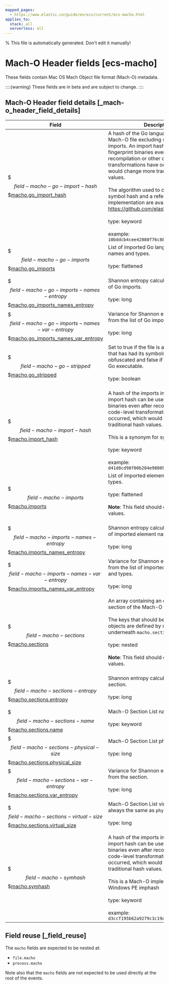 ```yaml
---
mapped_pages:
  - https://www.elastic.co/guide/en/ecs/current/ecs-macho.html
applies_to:
  stack: all
  serverless: all
---
```

% This file is automatically generated. Don't edit it manually!

# Mach-O Header fields [ecs-macho]

These fields contain Mac OS Mach Object file format (Mach-O) metadata.

::::{warning}
These fields are in beta and are subject to change.
::::

## Mach-O Header field details [_mach-o_header_field_details]

| Field | Description | Level |
| --- | --- | --- |
| $$$field-macho-go-import-hash$$$[macho.go_import_hash](#field-macho-go-import-hash) | A hash of the Go language imports in a Mach-O file excluding standard library imports. An import hash can be used to fingerprint binaries even after recompilation or other code-level transformations have occurred, which would change more traditional hash values.<br><br>The algorithm used to calculate the Go symbol hash and a reference implementation are available here: https://github.com/elastic/toutoumomoma<br><br>type: keyword<br><br>example: `10bddcb4cee42080f76c88d9ff964491`<br> | extended |
| $$$field-macho-go-imports$$$[macho.go_imports](#field-macho-go-imports) | List of imported Go language element names and types.<br><br>type: flattened<br><br> | extended |
| $$$field-macho-go-imports-names-entropy$$$[macho.go_imports_names_entropy](#field-macho-go-imports-names-entropy) | Shannon entropy calculation from the list of Go imports.<br><br>type: long<br><br> | extended |
| $$$field-macho-go-imports-names-var-entropy$$$[macho.go_imports_names_var_entropy](#field-macho-go-imports-names-var-entropy) | Variance for Shannon entropy calculation from the list of Go imports.<br><br>type: long<br><br> | extended |
| $$$field-macho-go-stripped$$$[macho.go_stripped](#field-macho-go-stripped) | Set to true if the file is a Go executable that has had its symbols stripped or obfuscated and false if an unobfuscated Go executable.<br><br>type: boolean<br><br> | extended |
| $$$field-macho-import-hash$$$[macho.import_hash](#field-macho-import-hash) | A hash of the imports in a Mach-O file. An import hash can be used to fingerprint binaries even after recompilation or other code-level transformations have occurred, which would change more traditional hash values.<br><br>This is a synonym for symhash.<br><br>type: keyword<br><br>example: `d41d8cd98f00b204e9800998ecf8427e`<br> | extended |
| $$$field-macho-imports$$$[macho.imports](#field-macho-imports) | List of imported element names and types.<br><br>type: flattened<br><br>**Note**: This field should contain an array of values.<br><br> | extended |
| $$$field-macho-imports-names-entropy$$$[macho.imports_names_entropy](#field-macho-imports-names-entropy) | Shannon entropy calculation from the list of imported element names and types.<br><br>type: long<br><br> | extended |
| $$$field-macho-imports-names-var-entropy$$$[macho.imports_names_var_entropy](#field-macho-imports-names-var-entropy) | Variance for Shannon entropy calculation from the list of imported element names and types.<br><br>type: long<br><br> | extended |
| $$$field-macho-sections$$$[macho.sections](#field-macho-sections) | An array containing an object for each section of the Mach-O file.<br><br>The keys that should be present in these objects are defined by sub-fields underneath `macho.sections.*`.<br><br>type: nested<br><br>**Note**: This field should contain an array of values.<br><br> | extended |
| $$$field-macho-sections-entropy$$$[macho.sections.entropy](#field-macho-sections-entropy) | Shannon entropy calculation from the section.<br><br>type: long<br><br> | extended |
| $$$field-macho-sections-name$$$[macho.sections.name](#field-macho-sections-name) | Mach-O Section List name.<br><br>type: keyword<br><br> | extended |
| $$$field-macho-sections-physical-size$$$[macho.sections.physical_size](#field-macho-sections-physical-size) | Mach-O Section List physical size.<br><br>type: long<br><br> | extended |
| $$$field-macho-sections-var-entropy$$$[macho.sections.var_entropy](#field-macho-sections-var-entropy) | Variance for Shannon entropy calculation from the section.<br><br>type: long<br><br> | extended |
| $$$field-macho-sections-virtual-size$$$[macho.sections.virtual_size](#field-macho-sections-virtual-size) | Mach-O Section List virtual size. This is always the same as `physical_size`.<br><br>type: long<br><br> | extended |
| $$$field-macho-symhash$$$[macho.symhash](#field-macho-symhash) | A hash of the imports in a Mach-O file. An import hash can be used to fingerprint binaries even after recompilation or other code-level transformations have occurred, which would change more traditional hash values.<br><br>This is a Mach-O implementation of the Windows PE imphash<br><br>type: keyword<br><br>example: `d3ccf195b62a9279c3c19af1080497ec`<br> | extended |

## Field reuse [_field_reuse]

The `macho` fields are expected to be nested at:

* `file.macho`
* `process.macho`

Note also that the `macho` fields are not expected to be used directly at the root of the events.
